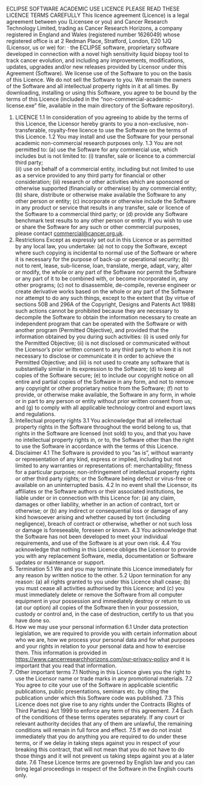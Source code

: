 ECLIPSE SOFTWARE ACADEMIC USE LICENCE
PLEASE READ THESE LICENCE TERMS CAREFULLY
This licence agreement (Licence) is a legal agreement between you (Licensee or you) and Cancer Research Technology Limited, trading as Cancer Research Horizons, a company registered in England and Wales (registered number 1626049) whose registered office is at 2 Redman Place, Stratford, London, E20 1JQ (Licensor, us or we) for:
·	the ECLIPSE software, proprietary software developed in connection with a novel high sensitivity liquid biopsy tool to track cancer evolution, and including any improvements, modifications, updates, upgrades and/or new releases provided by Licensor under this Agreement (Software).
We license use of the Software to you on the basis of this Licence. We do not sell the Software to you. We remain the owners of the Software and all intellectual property rights in it at all times. 
By downloading, installing or using this Software, you agree to be bound by the terms of this Licence (included in the “non-commercial-academic-license.exe” file, available in the main directory of the Software repository). 
1.	LICENCE
1.1	In consideration of you agreeing to abide by the terms of this Licence, the Licensor hereby grants to you a non-exclusive, non-transferable, royalty-free licence to use the Software on the terms of this Licence.
1.2	You may install and use the Software for your personal academic non-commercial research purposes only. 
1.3	You are not permitted to: 
(a)	use the Software for any commercial use, which includes but is not limited to: 
(i)	transfer, sale or licence to a commercial third party;  
(ii)	use on behalf of a commercial entity, including but not limited to use as a service provided to any third party for financial or other consideration;
(iii)	research or other activities which are sponsored or otherwise supported (financially or otherwise) by any commercial entity; 
(b)	share, distribute or otherwise make available the Software to any other person or entity;
(c)	incorporate or otherwise include the Software in any product or service that results in any transfer, sale or licence of the Software to a commercial third party; or
(d)	provide any Software benchmark test results to any other person or entity.
If you wish to use or share the Software for any such or other commercial purposes, please contact commercial@cancer.org.uk. 
2.	Restrictions
Except as expressly set out in this Licence or as permitted by any local law, you undertake:
(a)	not to copy the Software, except where such copying is incidental to normal use of the Software or where it is necessary for the purpose of back-up or operational security;
(b)	not to rent, lease, sub-license, loan, translate, merge, adapt, vary, alter or modify, the whole or any part of the Software nor permit the Software or any part of it to be combined with, or become incorporated in, any other programs;
(c)	not to disassemble, de-compile, reverse engineer or create derivative works based on the whole or any part of the Software nor attempt to do any such things, except to the extent that (by virtue of sections 50B and 296A of the Copyright, Designs and Patents Act 1988) such actions cannot be prohibited because they are necessary to decompile the Software to obtain the information necessary to create an independent program that can be operated with the Software or with another program (Permitted Objective), and provided that the information obtained by you during such activities:
(i)	is used only for the Permitted Objective;
(ii)	is not disclosed or communicated without the Licensor’s prior written consent to any third party to whom it is not necessary to disclose or communicate it in order to achieve the Permitted Objective; and
(iii)	is not used to create any software that is substantially similar in its expression to the Software;
(d)	to keep all copies of the Software secure;
(e)	to include our copyright notice on all entire and partial copies of the Software in any form, and not to remove any copyright or other proprietary notice from the Software;
(f)	not to provide, or otherwise make available, the Software in any form, in whole or in part to any person or entity without prior written consent from us; and
(g)	to comply with all applicable technology control and export laws and regulations.
3.	Intellectual property rights
3.1	You acknowledge that all intellectual property rights in the Software throughout the world belong to us, that rights in the Software are licensed (not sold) to you, and that you have no intellectual property rights in, or to, the Software other than the right to use the Software in accordance with the terms of this Licence.
4.	Disclaimer
4.1	The Software is provided to you “as is”, without warranty or representation of any kind, express or implied, including but not limited to any warranties or representations of: merchantability; fitness for a particular purpose; non-infringement of intellectual property rights or other third party rights; or the Software being defect or virus-free or available on an uninterrupted basis. 
4.2	In no event shall the Licensor, its affiliates or the Software authors or their associated institutions, be liable under or in connection with this Licence for: 
(a)	any claim, damages or other liability, whether in an action of contract, tort or otherwise; or
(b)	any indirect or consequential loss or damage of any kind howsoever arising and whether caused by tort (including negligence), breach of contract or otherwise, whether or not such loss or damage is foreseeable, foreseen or known.
4.3	You acknowledge that the Software has not been developed to meet your individual requirements, and use of the Software is at your own risk.
4.4	You acknowledge that nothing in this Licence obliges the Licensor to provide you with any replacement Software, media, documentation or Software updates or maintenance or support. 
5.	Termination
5.1	We and you may terminate this Licence immediately for any reason by written notice to the other. 
5.2	Upon termination for any reason:
(a)	all rights granted to you under this Licence shall cease;
(b)	you must cease all activities authorised by this Licence; and
(c)	you must immediately delete or remove the Software from all computer equipment in your possession and immediately destroy or return to us (at our option) all copies of the Software then in your possession, custody or control and, in the case of destruction, certify to us that you have done so.
6.	How we may use your personal information 
6.1	Under data protection legislation, we are required to provide you with certain information about who we are, how we process your personal data and for what purposes and your rights in relation to your personal data and how to exercise them. This information is provided in https://www.cancerresearchhorizons.com/our-privacy-policy and it is important that you read that information.
7.	Other important terms
7.1	Nothing in this Licence gives you the right to use the Licensor name or trade marks in any promotional materials. 
7.2	You agree to cite your use of the Software in applicable scientific publications, public presentations, seminars etc. by citing the publication under which this Software code was published. 
7.3	This Licence does not give rise to any rights under the Contracts (Rights of Third Parties) Act 1999 to enforce any term of this agreement.
7.4	Each of the conditions of these terms operates separately. If any court or relevant authority decides that any of them are unlawful, the remaining conditions will remain in full force and effect.
7.5	If we do not insist immediately that you do anything you are required to do under these terms, or if we delay in taking steps against you in respect of your breaking this contract, that will not mean that you do not have to do those things and it will not prevent us taking steps against you at a later date.
7.6	These Licence terms are governed by English law and you can bring legal proceedings in respect of the Software in the English courts only. 

